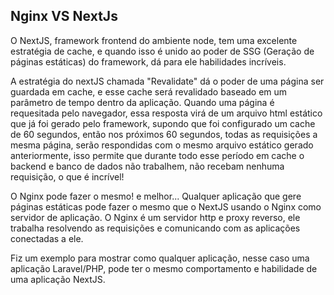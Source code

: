 ## Nginx VS NextJs

O NextJS, framework frontend do ambiente node, tem uma excelente estratégia de cache,
e quando isso é unido ao poder de SSG (Geração de páginas estáticas) 
do framework, dá para ele habilidades incríveis.

A estratégia do nextJS chamada "Revalidate" dá o poder de uma página ser guardada em cache,
e esse cache será revalidado baseado em um parâmetro de tempo dentro da aplicação. 
Quando uma página é requesitada pelo navegador, essa resposta virá de um arquivo html estático 
que já foi gerado pelo framework, supondo que foi configurado um cache de 60 segundos, então nos próximos
60 segundos, todas as requisições a mesma página, serão respondidas com o mesmo arquivo estático gerado anteriormente,
isso permite que durante todo esse período em cache o backend e banco de dados não trabalhem, não recebam nenhuma requisição, o que é incrível!

O Nginx pode fazer o mesmo! e melhor...
Qualquer aplicação que gere páginas estáticas pode fazer o mesmo que o NextJS usando o Nginx como servidor de aplicação.
O Nginx é um servidor http e proxy reverso, ele trabalha resolvendo as requisições e comunicando com as aplicações conectadas a ele.

Fiz um exemplo para mostrar como qualquer aplicação, nesse caso uma aplicação Laravel/PHP, pode ter o mesmo comportamento e habilidade de uma aplicação NextJS.